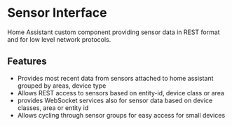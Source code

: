 # Sensor Interface

Home Assistant custom component providing sensor data in REST format and for low level network protocols.

## Features

- Provides most recent data from sensors attached to home assistant grouped by areas, device type
- Allows REST access to sensors based on entity-id, device class or area
- provides WebSocket services also for sensor data based on device classes, area or entity id
- Allows cycling through sensor groups for easy access for small devices